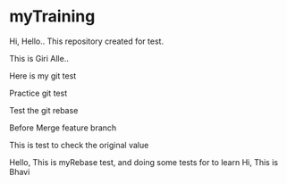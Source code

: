 # myTraining

Hi, Hello.. This repository created for test.

This is Giri Alle..

Here is my git test

Practice git test

Test the git rebase

Before Merge feature branch

This is test to check the original value

Hello, This is myRebase test, and doing some tests for to learn
Hi, This is Bhavi